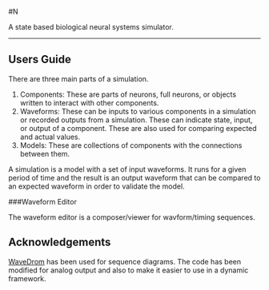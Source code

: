 #N

A state based biological neural systems simulator.
***
## Users Guide
There are three main parts of a simulation.

  1. Components: These are parts of neurons, full neurons, or objects written to interact with other components.
  1. Waveforms: These can be inputs to various components in a simulation or recorded outputs from a simulation. These can indicate state, input, or output of a component. These are also used for comparing expected and actual values.
  1. Models: These are collections of components with the connections between them.
  
A simulation is a model with a set of input waveforms. It runs for a given period of time and the result is an output waveform that can be compared to an expected waveform in order to validate the model.

###Waveform Editor

The waveform editor is a composer/viewer for wavform/timing sequences.
    
## Acknowledgements

[WaveDrom](https://code.google.com/p/wavedrom/) has been used for sequence diagrams. The code has been modified for analog output and also to make it easier to use in a dynamic framework.
 
    
    
    